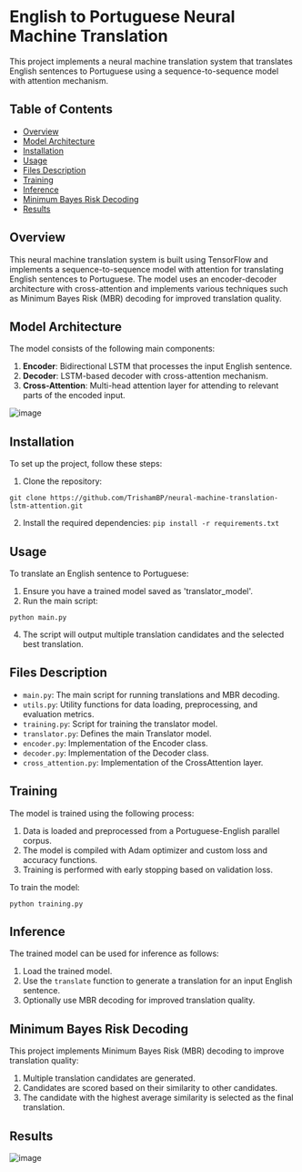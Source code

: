 # English to Portuguese Neural Machine Translation

This project implements a neural machine translation system that translates English sentences to Portuguese using a sequence-to-sequence model with attention mechanism.

## Table of Contents
- [Overview](#overview)
- [Model Architecture](#model-architecture)
- [Installation](#installation)
- [Usage](#usage)
- [Files Description](#files-description)
- [Training](#training)
- [Inference](#inference)
- [Minimum Bayes Risk Decoding](#minimum-bayes-risk-decoding)
- [Results](#results)


## Overview

This neural machine translation system is built using TensorFlow and implements a sequence-to-sequence model with attention for translating English sentences to Portuguese. The model uses an encoder-decoder architecture with cross-attention and implements various techniques such as Minimum Bayes Risk (MBR) decoding for improved translation quality.

## Model Architecture

The model consists of the following main components:

1. **Encoder**: Bidirectional LSTM that processes the input English sentence.
2. **Decoder**: LSTM-based decoder with cross-attention mechanism.
3. **Cross-Attention**: Multi-head attention layer for attending to relevant parts of the encoded input.

![image](https://github.com/user-attachments/assets/54b808ef-9263-439e-a963-9a1be4557f3e)

## Installation

To set up the project, follow these steps:

1. Clone the repository:
```agsl
git clone https://github.com/TrishamBP/neural-machine-translation-lstm-attention.git
```
2. Install the required dependencies:
```pip install -r requirements.txt```
## Usage

To translate an English sentence to Portuguese:

1. Ensure you have a trained model saved as 'translator_model'.
2. Run the main script:

```python main.py```

4. The script will output multiple translation candidates and the selected best translation.

## Files Description

- `main.py`: The main script for running translations and MBR decoding.
- `utils.py`: Utility functions for data loading, preprocessing, and evaluation metrics.
- `training.py`: Script for training the translator model.
- `translator.py`: Defines the main Translator model.
- `encoder.py`: Implementation of the Encoder class.
- `decoder.py`: Implementation of the Decoder class.
- `cross_attention.py`: Implementation of the CrossAttention layer.

## Training

The model is trained using the following process:

1. Data is loaded and preprocessed from a Portuguese-English parallel corpus.
2. The model is compiled with Adam optimizer and custom loss and accuracy functions.
3. Training is performed with early stopping based on validation loss.

To train the model:

```
python training.py
```

## Inference

The trained model can be used for inference as follows:

1. Load the trained model.
2. Use the `translate` function to generate a translation for an input English sentence.
3. Optionally use MBR decoding for improved translation quality.

## Minimum Bayes Risk Decoding

This project implements Minimum Bayes Risk (MBR) decoding to improve translation quality:

1. Multiple translation candidates are generated.
2. Candidates are scored based on their similarity to other candidates.
3. The candidate with the highest average similarity is selected as the final translation.

## Results
![image](https://github.com/user-attachments/assets/e204262f-dbb0-4f73-92ab-b30c0c6505d4)
